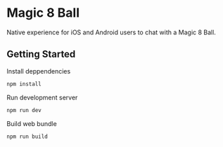 # Magic 8 Ball

Native experience for iOS and Android users to chat with a Magic 8 Ball.

## Getting Started
Install deppendencies
```bash
npm install
```

Run development server
```bash
npm run dev
```


Build web bundle
```bash
npm run build
```